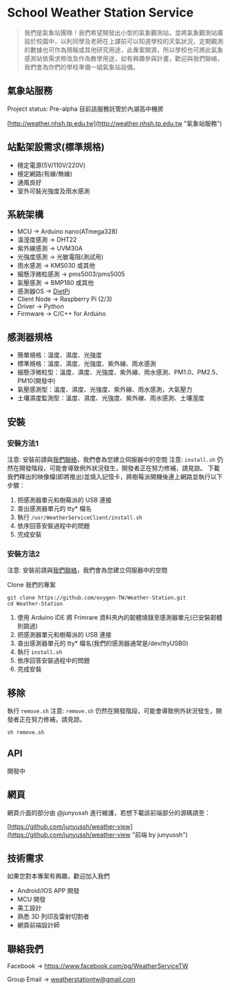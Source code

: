 # School Weather Station Service

>我們是氣象站團隊！我們希望開發出小型的氣象觀測站，並將氣象觀測站廣設於校園中，以利同學及老師在上課前可以知道學校的天氣狀況，定期觀測的數據也可作為預報或其他研究用途，此專案開源，所以學校也可將此氣象感測站依需求修改及作為教學用途，如有興趣參與計畫，歡迎與我們聯絡，我們會為你們的學校準備一組氣象站設備。 

## 氣象站服務

Project status: Pre-alpha
目前該服務託管於內湖高中機房

[http://weather.nhsh.tp.edu.tw](http://weather.nhsh.tp.edu.tw "氣象站服務")

## 站點架設需求(標準規格)

- 穩定電源(5V/110V/220V)
- 穩定網路(有線/無線)
- 通風良好
- 室外可裝光強度及雨水感測

## 系統架構

- MCU -> Arduino nano(ATmega328)
- 溫溼度感測 -> DHT22
- 紫外線感測 -> UVM30A
- 光強度感測 -> 光敏電阻(測試用)
- 雨水感測 -> KMS030 或其他
- 細懸浮微粒感測 -> pms5003/pms5005
- 氣壓感測 -> BMP180 或其他
- 感測器OS -> [DietPi](http://dietpi.com/)
- Client Node -> Raspberry Pi (2/3)
- Driver -> Python
- Firmware -> C/C++ for Arduino

## 感測器規格

- 簡單規格：溫度、濕度、光強度
- 標準規格：溫度、濕度、光強度、紫外線、雨水感測
- 細懸浮微粒型：溫度、濕度、光強度、紫外線、雨水感測、PM1.0、PM2.5、PM10(開發中)
- 氣壓感測型：溫度、濕度、光強度、紫外線、雨水感測，大氣壓力
- 土壤濕度監測型：溫度、濕度、光強度、紫外線、雨水感測、土壤溼度


## 安裝

### 安裝方法1

注意: 安裝前請與[我們聯絡](#聯絡我們)，我們會為您建立伺服器中的空間
注意: `install.sh` 仍然在開發階段，可能會導致例外狀況發生，開發者正在努力修補，請見諒。
下載我們釋出的映像檔(即將推出)並燒入記憶卡，將樹莓派開機後連上網路並執行以下步驟：

1. 把感測器單元和樹莓派的 USB 連接
2. 查出感測器單元的 tty* 檔名
3. 執行 `/usr/WeatherServiceClient/install.sh`
4. 依序回答安裝過程中的問題
5. 完成安裝

### 安裝方法2

注意: 安裝前請與[我們聯絡](#聯絡我們)，我們會為您建立伺服器中的空間

Clone 我們的專案

```
git clone https://github.com/oxygen-TW/Weather-Station.git
cd Weather-Station
```

1. 使用 Arduino IDE 將 Frimrare 資料夾內的韌體燒錄至感測器單元(已安裝韌體則跳過)
4. 把感測器單元和樹莓派的 USB 連接
5. 查出感測器單元的 tty* 檔名(我們的感測器通常是/dev/ttyUSB0)
6. 執行 `install.sh`
7. 依序回答安裝過程中的問題
8. 完成安裝

## 移除

執行 `remove.sh`
注意: `remove.sh` 仍然在開發階段，可能會導致例外狀況發生，開發者正在努力修補，請見諒。
```
sh remove.sh
```

## API

開發中

## 網頁

網頁介面的部分由 *@junyussh* 進行維護，若想下載該前端部分的源碼請至：

[https://github.com/junyussh/weather-view](https://github.com/junyussh/weather-view "前端 by junyussh")

## 技術需求

如果您對本專案有興趣，歡迎加入我們

- Android/IOS APP 開發
- MCU 開發
- 美工設計
- 熟悉 3D 列印及雷射切割者
- 網頁前端設計師

## 聯絡我們

Facebook -> https://www.facebook.com/pg/WeatherServiceTW

Group Email -> weatherstationtw@gmail.com
